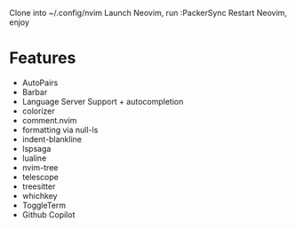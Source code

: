 Clone into ~/.config/nvim
Launch Neovim, run :PackerSync
Restart Neovim, enjoy

# Features
- AutoPairs
- Barbar
- Language Server Support + autocompletion
- colorizer
- comment.nvim
- formatting via null-ls
- indent-blankline
- lspsaga
- lualine
- nvim-tree
- telescope
- treesitter
- whichkey
- ToggleTerm
- Github Copilot
